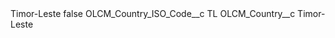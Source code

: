 <?xml version="1.0" encoding="UTF-8"?>
<CustomMetadata xmlns="http://soap.sforce.com/2006/04/metadata" xmlns:xsi="http://www.w3.org/2001/XMLSchema-instance" xmlns:xsd="http://www.w3.org/2001/XMLSchema">
    <label>Timor-Leste</label>
    <protected>false</protected>
    <values>
        <field>OLCM_Country_ISO_Code__c</field>
        <value xsi:type="xsd:string">TL</value>
    </values>
    <values>
        <field>OLCM_Country__c</field>
        <value xsi:type="xsd:string">Timor-Leste</value>
    </values>
</CustomMetadata>
